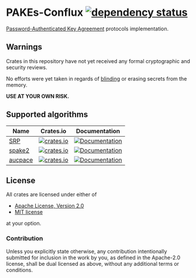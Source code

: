 # PAKEs-Conflux [![dependency status][deps-image]][deps-link]
[Password-Authenticated Key Agreement][1] protocols implementation.

## Warnings

Crates in this repository have not yet received any formal cryptographic and
security reviews.

No efforts were yet taken in regards of [blinding][3] or erasing secrets from
the memory.

**USE AT YOUR OWN RISK.**

## Supported algorithms

| Name      | Crates.io  | Documentation  |
| --------- |:----------:| :-----:|
| [SRP][2]  | [![crates.io](https://img.shields.io/crates/v/srp-conflux.svg)](https://crates.io/crates/srp-conflux) | [![Documentation](https://docs.rs/srp-conflux/badge.svg)](https://docs.rs/srp-conflux) |
| [spake2][4]  | [![crates.io](https://img.shields.io/crates/v/spake2-conflux.svg)](https://crates.io/crates/spake2-conflux) | [![Documentation](https://docs.rs/spake2-conflux/badge.svg)](https://docs.rs/spake2-conflux) |
| [aucpace][5]  | [![crates.io](https://img.shields.io/crates/v/aucpace-conflux.svg)](https://crates.io/crates/aucpace-conflux) | [![Documentation](https://docs.rs/aucpace-conflux/badge.svg)](https://docs.rs/aucpace-conflux) |


## License

All crates are licensed under either of

 * [Apache License, Version 2.0](http://www.apache.org/licenses/LICENSE-2.0)
 * [MIT license](http://opensource.org/licenses/MIT)

at your option.

### Contribution

Unless you explicitly state otherwise, any contribution intentionally submitted
for inclusion in the work by you, as defined in the Apache-2.0 license, shall be
dual licensed as above, without any additional terms or conditions.

[//]: # (badges)

[deps-image]: https://deps.rs/repo/github/thatnewyorker/PAKEs-Conflux/status.svg
[deps-link]: https://deps.rs/repo/github/thatnewyorker/PAKEs-Conflux

[//]: # (footnotes)

[1]: https://en.wikipedia.org/wiki/Password-authenticated_key_agreement
[2]: https://en.wikipedia.org/wiki/Secure_Remote_Password_protocol
[3]: https://en.wikipedia.org/wiki/Blinding_(cryptography)
[4]: https://www.di.ens.fr/~mabdalla/papers/AbPo05a-letter.pdf
[5]: https://eprint.iacr.org/2018/286

